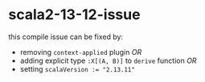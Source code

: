 # scala2-13-12-issue

this compile issue can be fixed by:
- removing `context-applied` plugin *OR*
- adding explicit type `:X[(A, B)]` to `derive` function *OR*
- setting `scalaVersion := "2.13.11"`
